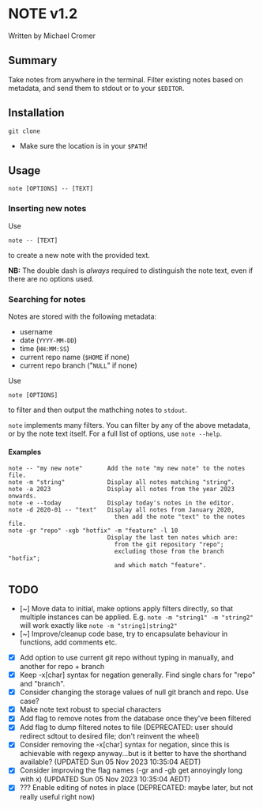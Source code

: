 # NOTE v1.2

Written by Michael Cromer

## Summary

Take notes from anywhere in the terminal. Filter existing notes based on metadata, and send them to stdout or to your
`$EDITOR`.

## Installation

    git clone

- Make sure the location is in your `$PATH`!

## Usage

    note [OPTIONS] -- [TEXT]

### Inserting new notes

Use
    
    note -- [TEXT]

to create a new note with the provided text.

__NB:__ The double dash is _always_ required to distinguish the note text, even if there are no options used.

### Searching for notes

Notes are stored with the following metadata:
- username
- date (`YYYY-MM-DD`)
- time (`HH:MM:SS`)
- current repo name (`$HOME` if none)
- current repo branch ("`NULL`" if none)

Use

    note [OPTIONS]

to filter and then output the mathching notes to `stdout`.

`note` implements many filters. You can filter by any of the above metadata, or by the note text itself. For a full list of options, use `note --help`.

#### Examples

    note -- "my new note"       Add the note "my new note" to the notes file.
    note -m "string"            Display all notes matching "string".
    note -a 2023                Display all notes from the year 2023 onwards.
    note -e --today             Display today's notes in the editor.
    note -d 2020-01 -- "text"   Display all notes from January 2020,
                                  then add the note "text" to the notes file.
    note -gr "repo" -xgb "hotfix" -m "feature" -l 10
                                Display the last ten notes which are:
                                  from the git repository "repo"; 
                                  excluding those from the branch "hotfix";
                                  and which match "feature".

## TODO

- [~] Move data to initial, make options apply filters directly, so that multiple instances can be applied. E.g. `note
  -m "string1" -m "string2"` will work exactly like `note -m "string1|string2"`
- [~] Improve/cleanup code base, try to encapsulate behaviour in functions, add comments etc.
- [X] Add option to use current git repo without typing in manually, and another for repo + branch
- [X] Keep -x[char] syntax for negation generally. Find single chars for "repo" and "branch".
- [X] Consider changing the storage values of null git branch and repo. Use case?
- [X] Make note text robust to special characters
- [X] Add flag to remove notes from the database once they've been filtered
- [X] Add flag to dump filtered notes to file (DEPRECATED: user should redirect sdtout to desired file; don't reinvent
  the wheel)
- [X] Consider removing the -x[char] syntax for negation, since this is achievable with regexp anyway...but is it better
  to have the shorthand available? (UPDATED Sun 05 Nov 2023 10:35:04 AEDT)
- [X] Consider improving the flag names (-gr and -gb get annoyingly long with x) (UPDATED Sun 05 Nov 2023 10:35:04
  AEDT)
- [X] ??? Enable editing of notes in place (DEPRECATED: maybe later, but not really useful right now)
